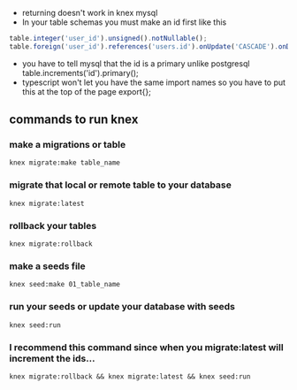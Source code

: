 * returning doesn't work in knex mysql
* In your table schemas you must make an id first like this 
```js
table.integer('user_id').unsigned().notNullable(); 
table.foreign('user_id').references('users.id').onUpdate('CASCADE').onDelete('CASCADE');
```
* you have to tell mysql that the id is a primary unlike postgresql table.increments('id').primary();
* typescript won't let you have the same import names so you have to put this at the top of the page export{};

## commands to run knex

### make a migrations or table
```knex migrate:make table_name```

### migrate that local or remote table to your database
```knex migrate:latest```
### rollback your tables
```knex migrate:rollback```

### make a seeds file
```knex seed:make 01_table_name```

### run your seeds or update your database with seeds
```knex seed:run```

### I recommend this command since when you migrate:latest will increment the ids...
```knex migrate:rollback && knex migrate:latest && knex seed:run```


